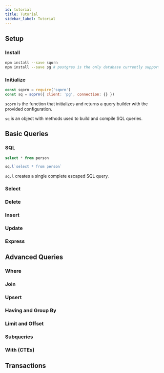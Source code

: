 ```yaml
---
id: tutorial
title: Tutorial
sidebar_label: Tutorial
---
```


## Setup

### Install

```sh
npm install --save sqorn
npm install --save pg # postgres is the only database currently supported
```


### Initialize

```javascript
const sqorn = require('sqorn')
const sq = sqorn({ client: 'pg', connection: {} })
```

`sqorn` is the function that initializes and returns a query builder with the provided configuration.

`sq` is an object with methods used to build and compile SQL queries.


## Basic Queries

### SQL

```sql
select * from person
```

```javascript
sq.l`select * from person`
```

`sq.l` creates a single complete escaped SQL query.

### Select

### Delete

### Insert

### Update

### Express

## Advanced Queries

### Where

### Join

### Upsert

### Having and Group By

### Limit and Offset

### Subqueries

### With (CTEs)

## Transactions
